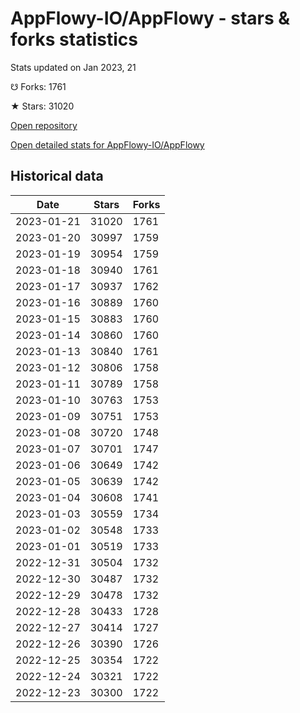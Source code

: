 # AppFlowy-IO/AppFlowy - stars & forks statistics

Stats updated on Jan 2023, 21

☋ Forks: 1761

★ Stars: 31020

[Open repository](https://github.com/AppFlowy-IO/AppFlowy)

[Open detailed stats for AppFlowy-IO/AppFlowy](https://reviewgithub.com/rep/AppFlowy-IO/AppFlowy)

## Historical data
| Date | Stars | Forks |
|------|-------|-------|
| 2023-01-21 | 31020 | 1761 | 
| 2023-01-20 | 30997 | 1759 | 
| 2023-01-19 | 30954 | 1759 | 
| 2023-01-18 | 30940 | 1761 | 
| 2023-01-17 | 30937 | 1762 | 
| 2023-01-16 | 30889 | 1760 | 
| 2023-01-15 | 30883 | 1760 | 
| 2023-01-14 | 30860 | 1760 | 
| 2023-01-13 | 30840 | 1761 | 
| 2023-01-12 | 30806 | 1758 | 
| 2023-01-11 | 30789 | 1758 | 
| 2023-01-10 | 30763 | 1753 | 
| 2023-01-09 | 30751 | 1753 | 
| 2023-01-08 | 30720 | 1748 | 
| 2023-01-07 | 30701 | 1747 | 
| 2023-01-06 | 30649 | 1742 | 
| 2023-01-05 | 30639 | 1742 | 
| 2023-01-04 | 30608 | 1741 | 
| 2023-01-03 | 30559 | 1734 | 
| 2023-01-02 | 30548 | 1733 | 
| 2023-01-01 | 30519 | 1733 | 
| 2022-12-31 | 30504 | 1732 | 
| 2022-12-30 | 30487 | 1732 | 
| 2022-12-29 | 30478 | 1732 | 
| 2022-12-28 | 30433 | 1728 | 
| 2022-12-27 | 30414 | 1727 | 
| 2022-12-26 | 30390 | 1726 | 
| 2022-12-25 | 30354 | 1722 | 
| 2022-12-24 | 30321 | 1722 | 
| 2022-12-23 | 30300 | 1722 | 

